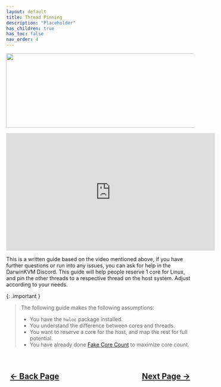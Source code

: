 ```yaml
---
layout: default
title: Thread Pinning
description: "Placeholder"
has_children: true
has_toc: false
nav_order: 4
---
```


<style>
  .navigation-container {
    display: flex;
    justify-content: space-between;
    align-items: center;
    width: 100%;
  }
  
  .nav-button {
    margin: 10px;
  }
</style>

<p align="center">
  <img width="650" height="200" src="../../../assets/Headers/Header-Thread-Pinning.png">
</p>

<iframe width="560" height="315" src="https://www.youtube-nocookie.com/embed/Pb2upx53fUM" title="YouTube video player" frameborder="0" allow="accelerometer; autoplay; clipboard-write; encrypted-media; gyroscope; picture-in-picture; web-share" allowfullscreen></iframe>

This is a written guide based on the video mentioned above, if you have further questions or run into any issues, you can ask for help in the DarwinKVM Discord. This guide will help people reserve 1 core for Linux, and pin the other threads to a respective thread on the host system. Adjust according to your needs.

{: .important }
> The following guide makes the following assumptions:
>  - You have the ``hwloc`` package installed.
>  - You understand the difference between cores and threads.
>  - You want to reserve a core for the host, and map the rest for full potential.
>  - You have already done <a href="../../07-FakeCoreCount/index">Fake Core Count</a> to maximize core count.

<h2 align="center">
  <br>
  <div class="navigation-container">
    <a class="nav-button" href="../../01-Introduction">&larr; Back Page</a>
    <a class="nav-button" href="../01-Prerequisites">Next Page &rarr;</a>
  </div>
  <br>
</h2>
